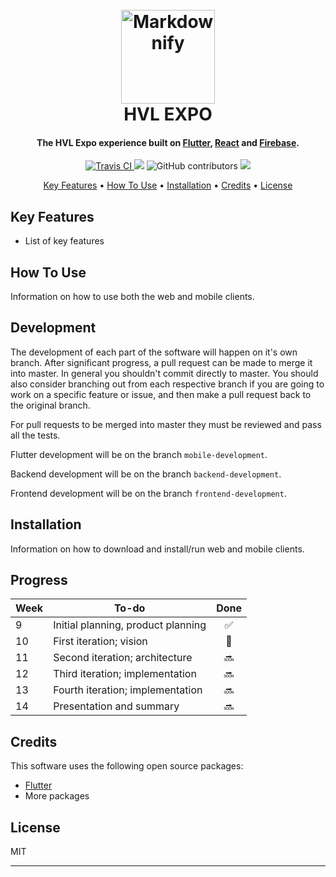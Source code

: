 <h1 align="center">
  <br>
  <a href="http://www.hvl.no"><img src="http://drive.google.com/uc?export=view&id=1arruHIXA2AeDNhefnsU61Mk_dQiiq7NB" alt="Markdownify" width="150"></a>
  <br>
  HVL EXPO
  <br>
</h1>

<h4 align="center">The HVL Expo experience built on <a href="https://flutter.io" target="_blank">Flutter</a>, <a href="https://reactjs.org/" target="_blank">React</a> and <a href="https://firebase.google.com/" target="_blank">Firebase</a>.</h4>

<p align="center">
  <a href="https://travis-ci.com/hvlexpo/hvlexpo/">
    <img src="https://travis-ci.com/hvlexpo/hvlexpo/webapp.svg?branch=master"
         alt="Travis CI">
  </a>
  <a href="https://opensource.org/licenses/MIT"><img src="https://img.shields.io/github/license/Naereen/StrapDown.js.svg"></a>
  
  <img alt="GitHub contributors" src="https://img.shields.io/github/contributors/hvlexpo/hvlexpo.svg">
  
  <a href="https://www.hvl.no">
    <img src="https://img.shields.io/badge/hvl-dat109-blue.svg">
  </a>
</p>

<p align="center">
  <a href="#key-features">Key Features</a> •
  <a href="#how-to-use">How To Use</a> •
  <a href="#installation">Installation</a> •
  <a href="#credits">Credits</a> •
  <a href="#license">License</a>
</p>

## Key Features

* List of key features

## How To Use

Information on how to use both the web and mobile clients.

## Development

The development of each part of the software will happen on it's own branch. After significant progress, a pull request can be made to merge it into master. In general you shouldn't commit directly to master. You should also consider branching out from each respective branch if you are going to work on a specific feature or issue, and then make a pull request back to the original branch.

For pull requests to be merged into master they must be reviewed and pass all the tests.

Flutter development will be on the branch `mobile-development`.

Backend development will be on the branch `backend-development`.

Frontend development will be on the branch `frontend-development`.

## Installation

Information on how to download and install/run web and mobile clients.

## Progress

| Week          | To-do                               | Done  |
| ------------- | ----------------------------------- | :---: |
| 9             | Initial planning, product planning  | ✅    |
| 10            | First iteration; vision             | 🔄    |
| 11            | Second iteration; architecture      | 🔜    |
| 12            | Third iteration; implementation     | 🔜    |
| 13            | Fourth iteration; implementation    | 🔜    |
| 14            | Presentation and summary            | 🔜    |

## Credits

This software uses the following open source packages:

- [Flutter](https://flutter.io)
- More packages

## License

MIT

---
